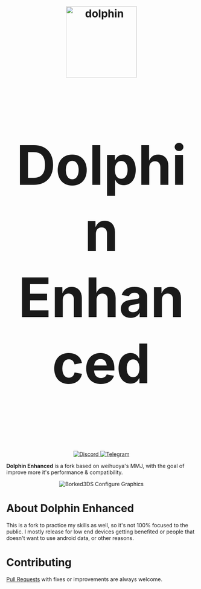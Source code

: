 <h1 align="center">
  <img src="https://github.com/Gamer64ytb/Dolphin-Enhanced/blob/master/Data/dolphin-emu.svg" alt="dolphin" width="188"/>
</p>
<p align="center" style="font-size:144px;">
  <strong>Dolphin Enhanced</strong>
</h1>

<p align="center">
  <a href="https://discord.gg/8xjMHWEuf6">
    <img src="https://dcbadge.limes.pink/api/server/8xjMHWEuf6" alt="Discord"/>
  </a>
  <a href="https://t.me/mandarine3ds">
    <img src="https://patrolavia.github.io/telegram-badge/chat.png" alt="Telegram"/>
  </a>
</p>

<b>Dolphin Enhanced</b> is a fork based on weihuoya's MMJ, with the goal of improve more it's performance & compatibility.

<p align="center">
<img src="https://github.com/user-attachments/assets/bf14a1cb-5709-43b9-9cb8-5d953e266d8f" alt="Borked3DS Configure Graphics">
</p>

# About Dolphin Enhanced
This is a fork to practice my skills as well, so it's not 100% focused to the public. I mostly release for low end devices getting benefited or people that doesn't want to use android data, or other reasons.

# Contributing

[Pull Requests](https://github.com/Gamer64ytb/Dolphin-Enhanced/pulls) with fixes or improvements are always welcome.
